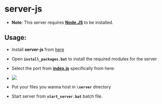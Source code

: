 # server-js
- **Note**: This server requires [**Node.JS**](https://nodejs.org) to be installed.

## Usage:
- Install **server-js** from [here](https://github.com/skkuull/server-js/archive/refs/heads/main.zip)

- Open **`install_packages.bat`** to install the required modules for the server

- Select the port from [**index.js**](/index.js) specifically from here:

- ![](https://cdn.discordapp.com/attachments/1007382561368055989/1010361373840113784/unknown.png)

- Put your files you wanna host in **`\server`** directory

- Start server from **`start_server.bat`** batch file.